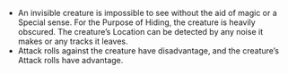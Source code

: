 - An invisible creature is impossible to see without the aid of magic or a Special sense. For the Purpose of Hiding, the creature is heavily obscured. The creature’s Location can be detected by any noise it makes or any tracks it leaves.
- Attack rolls against the creature have disadvantage, and the creature’s Attack rolls have advantage.